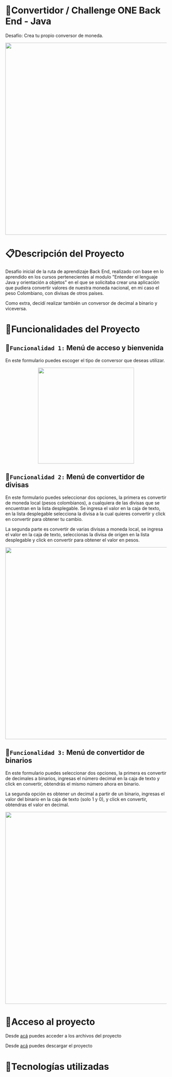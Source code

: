# :currency_exchange:Convertidor / Challenge ONE Back End - Java
Desafío: Crea tu propio conversor de moneda.

<p align="center">
  <img width="600" src="https://user-images.githubusercontent.com/125329410/223564496-cbce7149-d1b2-4d32-a315-a0b71dd1fc90.png">
</p>

# :clipboard:Descripción del Proyecto
Desafío inicial de la ruta de aprendizaje Back End, realizado con base en lo aprendido en los cursos pertenecientes al modulo "Entender el lenguaje Java y orientación a 
objetos"
en el que se solicitaba crear una aplicación que pudiera convertir valores de nuestra moneda nacional, en mi caso el peso Colombiano, con divisas de otros países.

Como extra, decidí realizar también un conversor de decimal a binario y viceversa.

# :game_die:Funcionalidades del Proyecto
## :game_die:`Funcionalidad 1:` Menú de acceso y bienvenida

En este formulario puedes escoger el tipo de conversor que deseas utilizar.

<p align="center">
  <img width="300" src="https://user-images.githubusercontent.com/125329410/223583915-0505ff4c-20f7-400e-8461-7ef6663086e6.png">
</p>

## :game_die:`Funcionalidad 2:` Menú de convertidor de divisas 

En este formulario puedes seleccionar dos opciones, la primera es convertir de moneda local (pesos 
colombianos), a cualquiera de las divisas que se encuentran en la lista desplegable. Se ingresa el valor en la caja de texto, en la lista desplegable selecciona 
la divisa a la cual quieres convertir y click en convertir para obtener tu cambio.

La segunda parte es convertir de varias divisas a moneda local, se ingresa el valor en la caja de texto, seleccionas la divisa de origen en la lista desplegable y click 
en convertir para obtener el valor en pesos.

<p align="center">
  <img width="600" src="https://user-images.githubusercontent.com/125329410/223591535-7458ef3c-dcc6-46e2-b7d9-0c96f160f217.gif">
</p>

## :game_die:`Funcionalidad 3:` Menú de convertidor de binarios

En este formulario puedes seleccionar dos opciones, la primera es convertir de decimales a binarios, ingresas el número decimal en la caja de texto y click en convertir,
obtendrás el mismo número ahora en binario.

La segunda opción es obtener un decimal a partir de un binario, ingresas el valor del binario en la caja de texto (solo 1 y 0), y click en convertir,
obtendras el valor en decimal.

<p align="center">
  <img width="600" src="https://user-images.githubusercontent.com/125329410/223592987-379fd691-5e78-4386-8d17-712d6dd3abbe.gif">
</p>

# :door:Acceso al proyecto

Desde [acá](https://github.com/sergiodanielrondon/Convertidor.git) puedes acceder a los archivos del proyecto

Desde [acá](https://github.com/sergiodanielrondon/Convertidor/archive/refs/heads/master.zip) puedes descargar el proyecto

# :wrench:Tecnologías utilizadas
